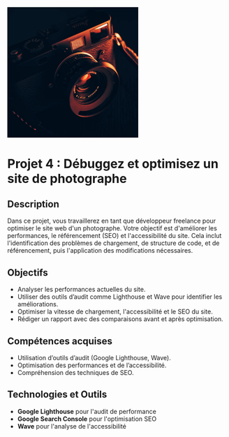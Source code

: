 <img src="./assets/images/camera.webp" alt="Camera" width="300px">

# Projet 4 : Débuggez et optimisez un site de photographe

## Description
Dans ce projet, vous travaillerez en tant que développeur freelance pour optimiser le site web d'un photographe. Votre objectif est d'améliorer les performances, le référencement (SEO) et l'accessibilité du site. Cela inclut l'identification des problèmes de chargement, de structure de code, et de référencement, puis l'application des modifications nécessaires.

## Objectifs
- Analyser les performances actuelles du site.
- Utiliser des outils d’audit comme Lighthouse et Wave pour identifier les améliorations.
- Optimiser la vitesse de chargement, l'accessibilité et le SEO du site.
- Rédiger un rapport avec des comparaisons avant et après optimisation.

## Compétences acquises
- Utilisation d’outils d’audit (Google Lighthouse, Wave).
- Optimisation des performances et de l’accessibilité.
- Compréhension des techniques de SEO.

## Technologies et Outils
- **Google Lighthouse** pour l'audit de performance
- **Google Search Console** pour l'optimisation SEO
- **Wave** pour l'analyse de l'accessibilité
